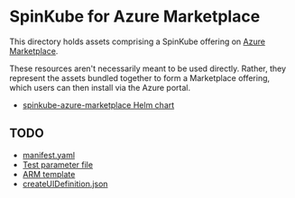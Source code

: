 # SpinKube for Azure Marketplace

This directory holds assets comprising a SpinKube offering on [Azure Marketplace](https://learn.microsoft.com/en-us/partner-center/marketplace-offers/).

These resources aren't necessarily meant to be used directly. Rather, they represent the assets bundled together to form a Marketplace offering, which users can then install via the Azure portal.

- [spinkube-azure-marketplace Helm chart](./charts/spinkube-azure-marketplace/)

## TODO

- [manifest.yaml](./manifest.yaml)
- [Test parameter file](./parameterFile.json)
- [ARM template](./mainTemplate.json)
- [createUIDefinition.json](./createUIDefinition.json)
